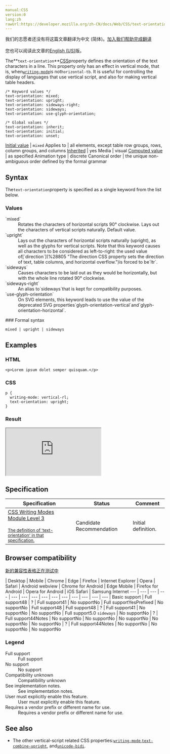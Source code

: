 ```yaml
---
manual:CSS
version:0
lang:zh
rawUrl:https://developer.mozilla.org/zh-CN/docs/Web/CSS/text-orientation
---
```




<bdi>我们的志愿者还没有将这篇文章翻译为<bdi>中文 (简体)</bdi>。[加入我们帮助完成翻译](%32237 "")<br></br>您也可以阅读此文章的[English (US)](%28806 "")版。</bdi>






The**`text-orientation`**[CSS](%427 "")property defines the orientation of the text characters in a line. This property only has an effect in vertical mode, that is, when[`writing-mode`](%28772 "The writing-mode CSS property defines whether lines of text are laid out horizontally or vertically, as well as the direction in which blocks progress.")is not`horizontal-tb`. It is useful for controlling the display of languages that use vertical script, and also for making vertical table headers.


```
/* Keyword values */
text-orientation: mixed;
text-orientation: upright;
text-orientation: sideways-right;
text-orientation: sideways;
text-orientation: use-glyph-orientation;

/* Global values */
text-orientation: inherit;
text-orientation: initial;
text-orientation: unset;
```

[Initial value](%28552 "") | `mixed` 
Applies to | all elements, except table row groups, rows, column groups, and columns 
[Inherited](%28555 "") | yes 
Media | visual 
[Computed value](%28556 "") | as specified 
Animation type | discrete 
Canonical order | the unique non-ambiguous order defined by the formal grammar 


## Syntax<a name="Syntax"></a>


The`text-orientation`property is specified as a single keyword from the list below.


### Values<a name="Values"></a>
<dl><dt id=''>`mixed`</dt><dd>Rotates the characters of horizontal scripts 90° clockwise. Lays out the characters of vertical scripts naturally. Default value.</dd><dt id=''>`upright`</dt><dd>Lays out the characters of horizontal scripts naturally (upright), as well as the glyphs for vertical scripts. Note that this keyword causes all characters to be considered as left-to-right: the used value of[`direction`](%28805 "The direction CSS property sets the direction of text, table columns, and horizontal overflow.")is forced to be`ltr`.</dd><dt id=''>`sideways`</dt><dd>Causes characters to be laid out as they would be horizontally, but with the whole line rotated 90° clockwise.</dd><dt id=''>`sideways-right`</dt><dd>An alias to`sideways`that is kept for compatibility purposes.</dd><dt id=''>`use-glyph-orientation`</dt><dd>On SVG elements, this keyword leads to use the value of the deprecated SVG properties`glyph-orientation-vertical`and`glyph-orientation-horizontal`.</dd></dl>
### Formal syntax<a name="Formal_syntax"></a>

```
mixed | upright | sideways
```

## Examples<a name="Examples"></a>

### HTML<a name="HTML"></a>

```
<p>Lorem ipsum dolet semper quisquam.</p>
```

### CSS<a name="CSS"></a>

```
p {
  writing-mode: vertical-rl;
  text-orientation: upright;
}
```

### Result<a name="Result"></a>


<iframe src='https://mdn.mozillademos.org/en-US/docs/Web/CSS/text-orientation$samples/Examples?revision=1349750' width='null' height='null'></iframe>



## Specification<a name="Specification"></a>

Specification | Status | Comment 
 ---  |  ---  |  ---  | 
[CSS Writing Modes Module Level 3<br></br><small>The definition of &#39;text-orientation&#39; in that specification.</small>](%32238 "") | Candidate Recommendation | Initial definition. 


## Browser compatibility<a name="Browser_compatibility"></a>




[新的兼容性表格正在测试中<i></i>](%3360 "")

 | <abbr>Desktop<i></i></abbr> | <abbr>Mobile<i></i></abbr> 
 | <abbr>Chrome<i></i></abbr> | <abbr>Edge<i></i></abbr> | <abbr>Firefox<i></i></abbr> | <abbr>Internet Explorer<i></i></abbr> | <abbr>Opera<i></i></abbr> | <abbr>Safari<i></i></abbr> | <abbr>Android webview<i></i></abbr> | <abbr>Chrome for Android<i></i></abbr> | <abbr>Edge Mobile<i></i></abbr> | <abbr>Firefox for Android<i></i></abbr> | <abbr>Opera for Android<i></i></abbr> | <abbr>iOS Safari<i></i></abbr> | <abbr>Samsung Internet<i></i></abbr> 
 ---  |  ---  |  ---  |  ---  |  ---  |  ---  |  ---  |  ---  |  ---  |  ---  |  ---  |  ---  |  ---  |  ---  | 
Basic support | <abbr>Full support</abbr>48 | <abbr>?</abbr> | <abbr>Full support</abbr>41 | <abbr>No support</abbr>No | <abbr>Full support</abbr>Yes<abbr>Prefixed<i></i></abbr> | <abbr>No support</abbr>No | <abbr>Full support</abbr>48 | <abbr>Full support</abbr>48 | <abbr>?</abbr> | <abbr>Full support</abbr>41 | <abbr>No support</abbr>No | <abbr>No support</abbr>No | <abbr>Full support</abbr>5.0 
`sideways` | <abbr>No support</abbr>No | <abbr>?</abbr> | <abbr>Full support</abbr>44<abbr>Notes<i></i></abbr> | <abbr>No support</abbr>No | <abbr>No support</abbr>No | <abbr>No support</abbr>No | <abbr>No support</abbr>No | <abbr>No support</abbr>No | <abbr>?</abbr> | <abbr>Full support</abbr>44<abbr>Notes<i></i></abbr> | <abbr>No support</abbr>No | <abbr>No support</abbr>No | <abbr>No support</abbr>No 


### Legend<a name="Legend"></a>
<dl><dt id=''><abbr>Full support</abbr></dt><dd>Full support</dd><dt id=''><abbr>No support</abbr></dt><dd>No support</dd><dt id=''><abbr>Compatibility unknown</abbr></dt><dd>Compatibility unknown</dd><dt id=''><abbr>See implementation notes.<i></i></abbr></dt><dd>See implementation notes.</dd><dt id=''><abbr>User must explicitly enable this feature.<i></i></abbr></dt><dd>User must explicitly enable this feature.</dd><dt id=''><abbr>Requires a vendor prefix or different name for use.<i></i></abbr></dt><dd>Requires a vendor prefix or different name for use.</dd></dl>





## See also<a name="See_also"></a>

* The other vertical-script related CSS properties:[`writing-mode`](%28772 "The writing-mode CSS property defines whether lines of text are laid out horizontally or vertically, as well as the direction in which blocks progress."),[`text-combine-upright`](%32148 "The text-combine-upright CSS property specifies the combination of multiple characters into the space of a single character. If the combined text is wider than 1em, the user agent must fit the contents within 1em. The resulting composition is treated as a single upright glyph for layout and decoration. This property only has an effect in vertical writing modes."), and[`unicode-bidi`](%29725 "The unicode-bidi CSS property, together with the direction property, determines how bidirectional text in a document is handled. For example, if a block of content contains both left-to-right and right-to-left text, the user-agent uses a complex Unicode algorithm to decide how to display the text. The unicode-bidi property overrides this algorithm and allows the developer to control the text embedding.").



